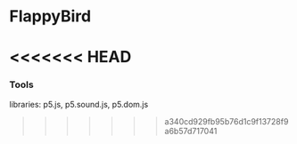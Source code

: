 # FlappyBird
<<<<<<< HEAD
=======


### Tools
libraries: p5.js, p5.sound.js, p5.dom.js
>>>>>>> a340cd929fb95b76d1c9f13728f9a6b57d717041
